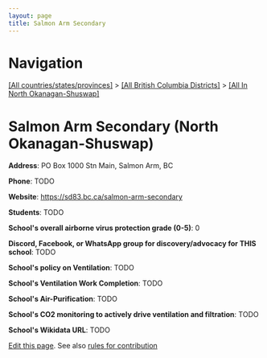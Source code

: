```yaml
---
layout: page
title: Salmon Arm Secondary
---
```

# Navigation

[[All countries/states/provinces]](../../..) > [[All British Columbia Districts]](../..) > [[All In North Okanagan-Shuswap]](..)

# Salmon Arm Secondary (North Okanagan-Shuswap)

**Address**: PO Box 1000 Stn Main, Salmon Arm, BC

**Phone**: TODO

**Website**: <https://sd83.bc.ca/salmon-arm-secondary>

**Students**: TODO

**School's overall airborne virus protection grade (0-5)**: 0

**Discord, Facebook, or WhatsApp group for discovery/advocacy for THIS school**: TODO

**School's policy on Ventilation**: TODO

**School's Ventilation Work Completion**: TODO

**School's Air-Purification**: TODO

**School's CO2 monitoring to actively drive ventilation and filtration**: TODO

**School's Wikidata URL**: TODO


[Edit this page](https://github.com/ventilate-schools/BC/edit/main/./North_Okanagan-Shuswap/Salmon_Arm_Secondary.md). See also [rules for contribution](../../../contribution-rules/)